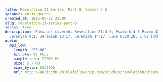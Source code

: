 ```yaml
---
title: Revelation 21 Series, Part 8, Verses 4-5
speaker: Chris McCann
created_at: 2015-06-02 21:00
slug: revelation-21-series-part-8
series: true
description: 'Passages covered: Revelation 21:4-5, Psalm 6:4-5 Psalm 42:3, Psalm 126:5,
  Jeremiah 9:1, Jeremiah 13:17, Jeremiah 14:17, Luke 6:20-26, 1 Corinthians 15:44-45.'
audio:
  mp3_low:
    length: '25:06'
    bitrate: 32 Kbps
    sample_rate: 22050 Hz
    size: 5.7 MB
    size_bytes: 6026800
    url: http://audiocdn.ebiblefellowship.com/studies/revelation/chapter-21/2015.06.02_McCann_-_Revelation_21_Series_Part_8.mp3
---
```

